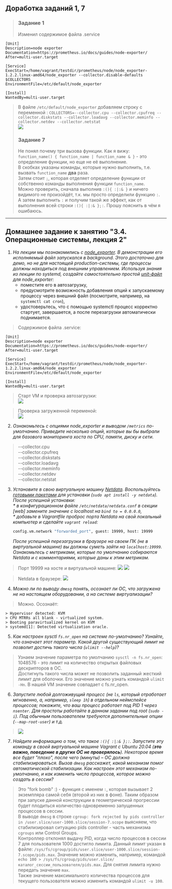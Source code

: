 ## Доработка заданий 1, 7
>### Задание 1
> Изменил содержимое файла .service  
```
[Unit]
Description=node exporter
Documentation=https://prometheus.io/docs/guides/node-exporter/
After=multi-user.target
 
[Service]
ExecStart=/home/vagrant/testdir/prometheus/node/node_exporter-1.2.2.linux-amd64/node_exporter --collector.disable-defaults $COLLECTORS
EnvironmentFile=/etc/default/node_exporter
 
[Install]
WantedBy=multi-user.target
```
> В файле `/etc/default/node_exporter` добавляем строку с переменной :
`COLLECTORS=--collector.cpu --collector.cpufreq --collector.diskstats --collector.loadavg --collector.meminfo --collector.netdev --collector.netstat`  
![](nodexp2.png)
>### Задание 7  
> Не понял почему три вызова функции. Как я вижу:  
`function_name() { function_name | function_name & }` - это определение функции, но еще не её выполнение.    
> В скобках указаны команды, которые нужно выполнить, т.е. вызвать `function_name` **два** раза.  
> Затем стоит `;`, которая отделяет определение функции от собственно команды выполнения функции `function_name`.  
> Можно проверить, сначала выполнив `:(){ :|:& }` и ничего видимого не произойдёт, т.к. мы просто определили функцию `:`.  
> А затем выполнить `:` и получим такой же эффект, как от выполнения всей строки `:(){ :|:& };:`. Прошу пояснить в чём я ошибаюсь.  

___
## Домашнее задание к занятию "3.4. Операционные системы, лекция 2"

1. _На лекции мы познакомились с [node_exporter](https://github.com/prometheus/node_exporter/releases). В демонстрации его исполняемый файл запускался в background. Этого достаточно для демо, но не для настоящей production-системы, где процессы должны находиться под внешним управлением. Используя знания из лекции по systemd, создайте самостоятельно простой [unit-файл](https://www.freedesktop.org/software/systemd/man/systemd.service.html) для node_exporter:_  
    * поместите его в автозагрузку,
    * предусмотрите возможность добавления опций к запускаемому процессу через внешний файл (посмотрите, например, на `systemctl cat cron`),
    * удостоверьтесь, что с помощью systemctl процесс корректно стартует, завершается, а после перезагрузки автоматически поднимается.
> Содержимое файла .service:
```vagrant@vagrant:~$ cat /etc/systemd/system/node-exporter.service 
[Unit]
Description=node exporter
Documentation=https://prometheus.io/docs/guides/node-exporter/
After=multi-user.target
 
[Service]
ExecStart=/home/vagrant/testdir/prometheus/node/node_exporter-1.2.2.linux-amd64/node_exporter
EnvironmentFile=/etc/default/node_exporter
 
[Install]
WantedBy=multi-user.target
```
> Старт VM и проверка автозагрузки:  
![](node_exp.png)

> Проверка загруженной переменой:  
![](environ.png)
2. _Ознакомьтесь с опциями node_exporter и выводом `/metrics` по-умолчанию. Приведите несколько опций, которые вы бы выбрали для базового мониторинга хоста по CPU, памяти, диску и сети._  
> --collector.cpu  
--collector.cpufreq  
--collector.diskstats  
--collector.loadavg  
--collector.meminfo  
--collector.netdev  
--collector.netstat  

3. _Установите в свою виртуальную машину [Netdata](https://github.com/netdata/netdata). Воспользуйтесь [готовыми пакетами](https://packagecloud.io/netdata/netdata/install) для установки (`sudo apt install -y netdata`). После успешной установки:_  
    _* в конфигурационном файле `/etc/netdata/netdata.conf` в секции [web] замените значение с localhost на `bind to = 0.0.0.0`,_  
    _* добавьте в Vagrantfile проброс порта Netdata на свой локальный компьютер и сделайте `vagrant reload`:_  

    ```bash
    config.vm.network "forwarded_port", guest: 19999, host: 19999
    ```

    _После успешной перезагрузки в браузере *на своем ПК* (не в виртуальной машине) вы должны суметь зайти на `localhost:19999`. Ознакомьтесь с метриками, которые по умолчанию собираются Netdata и с комментариями, которые даны к этим метрикам._
> Порт 19999 на хосте и виртуальной машине:
![](port_host.png)
![](port_VM.png)

> Netdata в браузере:
![](netdata.png)
4. _Можно ли по выводу `dmesg` понять, осознает ли ОС, что загружена не на настоящем оборудовании, а на системе виртуализации?_
> Можно. Осознаёт:
```
> Hypervisor detected: KVM  
> CPU MTRRs all blank - virtualized system.  
> Booting paravirtualized kernel on KVM  
> systemd[1]: Detected virtualization oracle.  
```
5. _Как настроен sysctl `fs.nr_open` на системе по-умолчанию? Узнайте, что означает этот параметр. Какой другой существующий лимит не позволит достичь такого числа (`ulimit --help`)?_
> Узнаем значение параметра по умолчанию `sysctl -n fs.nr_open`: 1048576 - это лимит на количество открытых файловых дескрипторов в ОС.  
> Достигнуть такого числа может не позволить заданный жесткий лимит для оболочки. Его значение можно узнать командой `ulimit -Hn`. В нашей VM значение совпадает с fs.nr_open. 
6. _Запустите любой долгоживущий процесс (не `ls`, который отработает мгновенно, а, например, `sleep 1h`) в отдельном неймспейсе процессов; покажите, что ваш процесс работает под PID 1 через `nsenter`. Для простоты работайте в данном задании под root (`sudo -i`). Под обычным пользователем требуются дополнительные опции (`--map-root-user`) и т.д._
>![](unshare.png)
7. _Найдите информацию о том, что такое `:(){ :|:& };:`. Запустите эту команду в своей виртуальной машине Vagrant с Ubuntu 20.04 (**это важно, поведение в других ОС не проверялось**). Некоторое время все будет "плохо", после чего (минуты) – ОС должна стабилизироваться. Вызов `dmesg` расскажет, какой механизм помог автоматической стабилизации. Как настроен этот механизм по-умолчанию, и как изменить число процессов, которое можно создать в сессии?_  

> Это "fork bomb" :) - функция с именем `:`, которая вызывает 2 экземпляра самой себя (второй из них в фоне). Таким образом при запуске данной конструкции в геометрической прогрессии будет плодиться количество одновременно запущенных процессов в сессии.  
> В выводе `dmesg` в строке `cgroup: fork rejected by pids controller in /user.slice/user-1000.slice/session-7.scope` выясняем, что стабилизировал ситуацию pids controller - часть механизма `cgroups` или Control Groups.  
> Контроллер отклонял выдачу PID, когда число процессов в сессии 7 для пользователя 1000 достигло лимита. Данный лимит указан в файле: `/sys/fs/cgroup/pids/user.slice/user-1000.slice/session-7.scope/pids.max`. Значение можно изменить, например, командой `echo 100 > /sys/fs/cgroup/pids/user.slice/каталог_сессии_пользователя/pids.max`. Для снятия лимита нужно передать значение `max`.  
> Также значение максимального количества процессов для текущего пользователя можно изменить командой `ulimit -u 100`.